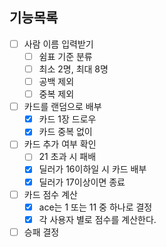 ## 기능목록
- [ ] 사람 이름 입력받기
  - [ ] 쉼표 기준 분류
  - [ ] 최소 2명, 최대 8명
  - [ ] 공백 제외
  - [ ] 중복 제외
- [ ] 카드를 랜덤으로 배부
  - [x] 카드 1장 드로우
  - [x] 카드 중복 없이
- [ ] 카드 추가 여부 확인
  - [ ] 21 초과 시 패배
  - [x] 딜러가 16이하일 시 카드 배부
  - [x] 딜러가 17이상이면 종료
- [ ] 카드 점수 계산
  - [x] ace는 1 또는 11 중 하나로 결정
  - [x] 각 사용자 별로 점수를 계산한다.
- [ ] 승패 결정
